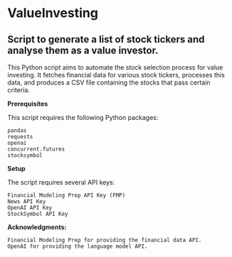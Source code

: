 # ValueInvesting

## **Script to generate a list of stock tickers and analyse them as a value investor.**

This Python script aims to automate the stock selection process for value investing. It fetches financial data for various stock tickers, processes this data, and produces a CSV file containing the stocks that pass certain criteria. 

**Prerequisites**

This script requires the following Python packages:
```
pandas
requests
openai
concurrent.futures
stocksymbol
```


**Setup**

The script requires several API keys:
```
Financial Modeling Prep API Key (FMP)
News API Key
OpenAI API Key
StockSymbol API Key
```

**Acknowledgments:**
```
Financial Modeling Prep for providing the financial data API.
OpenAI for providing the language model API.
```
